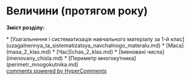 <div id="hypercomments_widget" class="js-hypercomments-widget invisible"></div>

# Величини (протягом року)
<p><b>Зміст розділу:</b></p>
   * [Узагальнення і систематизація навчального матеріалу за 1-й клас](uzagalnennya_ta_sistematizatsya_navchalnogo_materalu.md)
   * [Маса](masa_2_klas.md)
   * [Час](chas_2_klas.md)
   * [Іменовані числа](imenovany_chisla.md)
   * [Периметр  многокутника](perimetr_mnogokutnika.md)

<div class="js-hypercomments-container">
    <a href="http://hypercomments.com" class="hc-link" title="comments widget">comments powered by HyperComments</a>
</div>